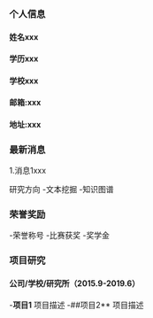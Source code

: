### 个人信息
#### 姓名xxx
#### 学历xxx
#### 学校xxx
#### 邮箱:xxx
#### 地址:xxx

### 最新消息
1.消息1xxx

研究方向
-文本挖掘
-知识图谱

### 荣誉奖励
-荣誉称号
-比赛获奖
-奖学金

### 项目研究
#### 公司/学校/研究所（2015.9-2019.6）
-**项目1**
项目描述
-##项目2**
项目描述
 
 
